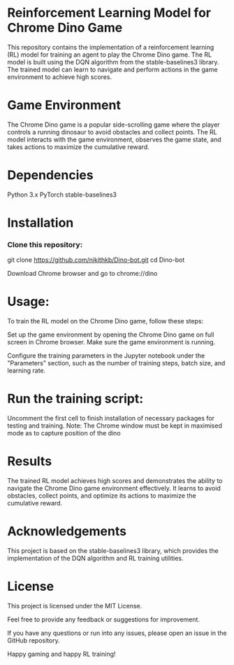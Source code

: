# Reinforcement Learning Model for Chrome Dino Game
This repository contains the implementation of a reinforcement learning (RL) model for training an agent to play the Chrome Dino game. The RL model is built using the DQN algorithm from the stable-baselines3 library. The trained model can learn to navigate and perform actions in the game environment to achieve high scores.

# Game Environment
The Chrome Dino game is a popular side-scrolling game where the player controls a running dinosaur to avoid obstacles and collect points. The RL model interacts with the game environment, observes the game state, and takes actions to maximize the cumulative reward.

# Dependencies
Python 3.x
PyTorch
stable-baselines3

# Installation

### Clone this repository:
git clone https://github.com/nikithkb/Dino-bot.git
cd Dino-bot

Download Chrome browser and go to chrome://dino

# Usage:

To train the RL model on the Chrome Dino game, follow these steps:

Set up the game environment by opening the Chrome Dino game on full screen in Chrome browser. Make sure the game environment is running.

Configure the training parameters in the Jupyter notebook under the "Parameters" section, such as the number of training steps, batch size, and learning rate.

# Run the training script:

Uncomment the first cell to finish installation of necessary packages for testing and training.
Note: The Chrome window must be kept in maximised mode as to capture position of the dino

# Results
The trained RL model achieves high scores and demonstrates the ability to navigate the Chrome Dino game environment effectively. It learns to avoid obstacles, collect points, and optimize its actions to maximize the cumulative reward.

# Acknowledgements
This project is based on the stable-baselines3 library, which provides the implementation of the DQN algorithm and RL training utilities.

# License
This project is licensed under the MIT License.

Feel free to provide any feedback or suggestions for improvement.

If you have any questions or run into any issues, please open an issue in the GitHub repository.

Happy gaming and happy RL training!
